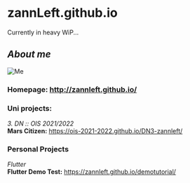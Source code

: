 # zannLeft.github.io

Currently in heavy WiP...<br>

## *About me*<br>
![Me](https://yt3.googleusercontent.com/ytc/AOPolaTxXYVW5yoJKeGjNpBqhtTRu79IefF62lNXbcx2zg=s176-c-k-c0x00ffffff-no-rj)<br>
### **Homepage:** http://zannleft.github.io/<br>

### **Uni projects:**
*3. DN :: OIS 2021/2022*<br>
**Mars Citizen:** https://ois-2021-2022.github.io/DN3-zannleft/<br>

### **Personal Projects**
*Flutter*<br>
**Flutter Demo Test:** https://zannleft.github.io/demotutorial/<br>
